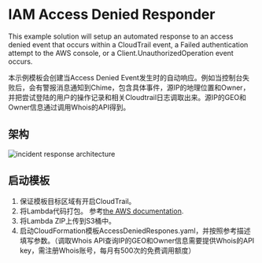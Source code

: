 # IAM Access Denied Responder
This example solution will setup an automated response to an access denied event that occurs within a CloudTrail event, a Failed authentication attempt to the AWS console, or a Client.UnauthorizedOperation event occurs.

本示例模板会创建当Access Denied Event发生时的自动响应。例如当控制台失败后，会有警报消息通知到Chime，包含具体事件，源IP的地理位置和Owner，并把尝试登陆的用户的操作记录和相关Cloudtrail日志调取出来。源IP的GEO和Owner信息通过调用Whois的API得到。
## 架构
![incident response architecture](incident-response-architecture.png)

## 启动模板
1. 保证模板目标区域有开启CloudTrail。
2. 将Lambda代码打包。 参考[the AWS documentation](https://docs.aws.amazon.com/lambda/latest/dg/lambda-python-how-to-create-deployment-package.html). 
3. 将Lambda ZIP上传到S3桶中。
4. 启动CloudFormation模板AccessDeniedRespones.yaml，并按照参考描述填写参数。（调取Whois API查询IP的GEO和Owner信息需要提供Whois的API key，需注册Whois账号，每月有500次的免费调用额度）
